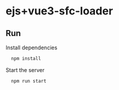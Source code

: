 # ejs+vue3-sfc-loader

## Run

Install dependencies

```bash
  npm install
```

Start the server

```bash
  npm run start
```

